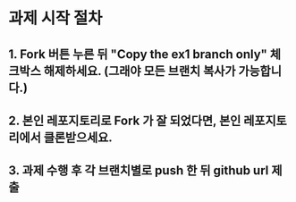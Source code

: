 # 과제 시작 절차

## 1. Fork 버튼 누른 뒤 "Copy the ex1 branch only" 체크박스 해제하세요. (그래야 모든 브랜치 복사가 가능합니다.)

## 2. 본인 레포지토리로 Fork 가 잘 되었다면, 본인 레포지토리에서 클론받으세요.

## 3. 과제 수행 후 각 브랜치별로 push 한 뒤 github url 제출
